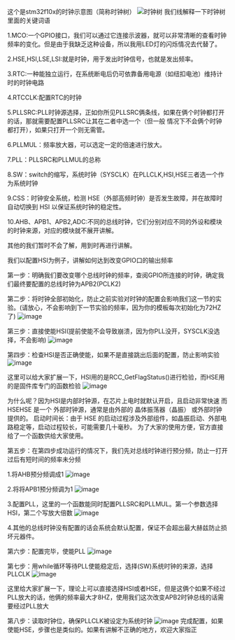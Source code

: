 这个是stm32f10x的时钟示意图（简称时钟树）
![时钟树](https://github.com/user-attachments/assets/e3476a38-45db-495d-8bcb-96e210516421)
我们线解释一下时钟树里面的关键词语

1.MCO:一个GPIO接口，我们可以通过它连接示波器，就可以非常清晰的查看时钟频率的变化。但是由于我缺乏这种设备，所以我用LED灯的闪烁情况去代替了。

2.HSE,HSI,LSE,LSI:就是时钟，用于发出时钟信号，也就是发出频率。

3.RTC:一种能独立运行，在系统断电后仍可依靠备用电源（如纽扣电池）维持计时的时钟电路

4.RTCCLK:配置RTC的时钟

5.PLLSRC:PLL时钟源选择，正如你所见PLLSRC俩条线，如果在俩个时钟都打开的话，那就需要配置PLLSRC让其在二者中选一个（但一般 情况下不会俩个时钟都打开），如果只打开一个则无需管。

6.PLLMUL：频率放大器，可以选定一定的倍速进行放大。

7.PLL：PLLSRC和PLLMUL的总称

8.SW：switch的缩写，系统时钟（SYSCLK）在PLLCLK,HSI,HSE三者选一个作为系统时钟

9.CSS：时钟安全系统，检测 HSE（外部高频时钟）是否发生故障，并在故障时 自动切换到 HSI 以保证系统时钟的稳定性。

10.AHB、APB1、APB2,ADC:不同的总线时钟，它们分别对应不同的外设和模块的时钟来源，对应的模块就不展开讲解。

其他的我们暂时不会了解，用到时再进行讲解。

我们以配置HSI为例子，讲解如何达到改变GPIO口的输出频率

 第一步：明确我们要改变哪个总线时钟的频率，查阅GPIO所连接的时钟，确定我们最终要配置的总线时钟为APB2(PCLK2)
    
 第二步：将时钟全部初始化，防止之前实验对时钟的配置会影响我们这一节的实验。(请放心，不会影响到下一节实验的频率，因为你的模板每次初始化为72HZ了)
    ![image](https://github.com/user-attachments/assets/75a02d08-053d-48cc-aeb9-8f3bf79a0faf)
    
 第三步：直接使能HSI(提前使能不会导致崩溃，因为你PLL没开，SYSCLK没选择，不会影响)
    ![image](https://github.com/user-attachments/assets/574ae239-ce37-4a8a-970c-c63529160162)
    
第四步：检查HSI是否正确使能，如果不是直接跳出后面的配置，防止影响实验
    ![image](https://github.com/user-attachments/assets/bd59b1b7-b4d1-4936-b412-38dca66e5803)
    
 这里可以给大家扩展一下，HSI用的是RCC_GetFlagStatus()进行检验，而HSE用的是固件库专门的函数检验
    ![image](https://github.com/user-attachments/assets/f72863b7-7a58-4134-9056-ce5e2579a788)
    
  为什么呢？因为HSI是内部时钟源，在芯片上电时就默认开启，且启动非常快速
    而HSEHSE 是一个 外部时钟源，通常是由外部的 晶体振荡器（晶振） 或外部时钟提供的。
    启动时间长：由于 HSE 的启动过程涉及外部组件，如晶振启动、外部电路稳定等，启动过程较长，可能需要几十毫秒。
    为了大家的使用方便，官方直接给了一个函数供给大家使用。

    
 第五步：在第四步成功运行的情况下，我们先对总线时钟进行预分频，防止一打开过后有短时间的频率未分频
 
1.将AHB预分频调成1
          ![image](https://github.com/user-attachments/assets/a0f22870-b8a7-46d9-b095-0f06e3bfa290)
          
2.将将APB1预分频调为1
          ![image](https://github.com/user-attachments/assets/dc71dcdb-b21e-4111-90ca-d3eb23b1f6f4)
          
 3.配置PLL，这里的一个函数能同时配置PLLSRC和PLLMUL。第一个参数选择HSI，第二个写放大倍数
          ![image](https://github.com/user-attachments/assets/bcf4699a-c190-4d6f-9402-7401fc698a4f)
          
 4.其他的总线时钟没有配置的话会系统会默认配置，保证不会超出最大赫兹防止损坏元器件。
    
 第六步：配置完毕，使能PLL
    ![image](https://github.com/user-attachments/assets/431b8931-4b26-4930-b92b-2badb8626ecb)
    
第七步：用while循环等待PLL使能稳定后，选择(SW)系统时钟的来源，选择PLLCLK
    ![image](https://github.com/user-attachments/assets/7b29971b-38ea-4df3-bb34-d4505a2d12fd)
    
这里给大家扩展一下，理论上可以直接选择HSI或者HSE，但是这俩个如果不经过PLL放大的话，他俩的频率最大才8HZ，使用我们这次改变APB2时钟总线的话需要经过PLL放大
    
 第八步：读取时钟位，确保PLLCLK被设定为系统时钟
    ![image](https://github.com/user-attachments/assets/34141eec-af27-4ab9-a8b8-74a8bf568775)
完成配置，如果使能HSE，步骤也是类似的。如果有讲解不正确的地方，欢迎大家指正


